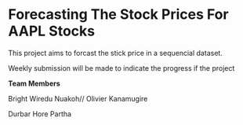 # Forecasting The Stock Prices For AAPL Stocks
 
This project aims to forcast the stick price in a sequencial dataset.

Weekly submission will be made to indicate the progress if the project

**Team Members**

Bright Wiredu Nuakoh//
Olivier Kanamugire

Durbar Hore Partha
